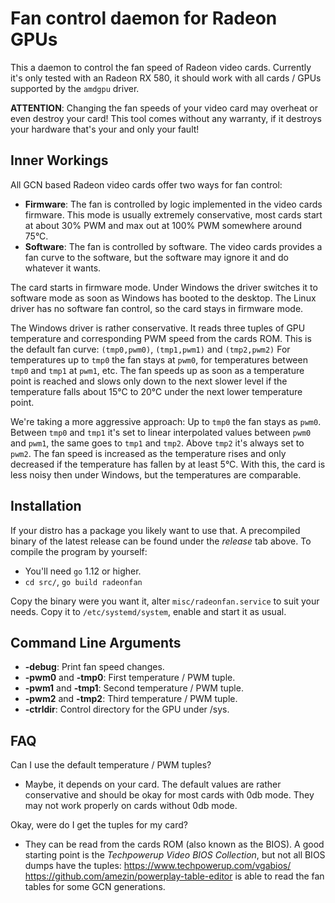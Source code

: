 # Fan control daemon for Radeon GPUs

This a daemon to control the fan speed of Radeon video cards. Currently
it's only tested with an Radeon RX 580, it should work with all cards /
GPUs supported by the `amdgpu` driver.

**ATTENTION**: Changing the fan speeds of your video card may overheat
or even destroy your card! This tool comes without any warranty, if it
destroys your hardware that's your and only your fault!


## Inner Workings

All GCN based Radeon video cards offer two ways for fan control:

* **Firmware**: The fan is controlled by logic implemented in the video
  cards firmware. This mode is usually extremely conservative, most
  cards start at about 30% PWM and max out at 100% PWM somewhere around
  75°C.
* **Software**: The fan is controlled by software. The video cards
  provides a fan curve to the software, but the software may ignore it
  and do whatever it wants.

The card starts in firmware mode. Under Windows the driver switches it
to software mode as soon as Windows has booted to the desktop. The Linux
driver has no software fan control, so the card stays in firmware mode.

The Windows driver is rather conservative. It reads three tuples of GPU
temperature and corresponding PWM speed from the cards ROM. This is the
default fan curve: `(tmp0,pwm0)`, `(tmp1,pwm1)` and `(tmp2,pwm2)` For
temperatures up to `tmp0` the fan stays at `pwm0`, for temperatures
between `tmp0` and `tmp1` at `pwm1`, etc. The fan speeds up as soon as a
temperature point is reached and slows only  down to the next slower
level if the temperature falls about 15°C to 20°C under the next lower
temperature point.

We're taking a more aggressive approach: Up to `tmp0` the fan stays as
`pwm0`. Between `tmp0` and `tmp1` it's set to linear interpolated values
between `pwm0` and `pwm1`, the same goes to `tmp1` and `tmp2`. Above
`tmp2` it's always set to `pwm2`. The fan speed is increased as the
temperature rises and only decreased if the temperature has fallen by at
least 5°C. With this, the card is less noisy then under Windows, but the
temperatures are comparable.


## Installation

If your distro has a package you likely want to use that. A precompiled
binary of the latest release can be found under the *release* tab above.
To compile the program by yourself:

* You'll need `go` 1.12 or higher.
* `cd src/`, `go build radeonfan`

Copy the binary were you want it, alter `misc/radeonfan.service` to suit
your needs. Copy it to `/etc/systemd/system`, enable and start it as
usual.


## Command Line Arguments

* **-debug**: Print fan speed changes.
* **-pwm0** and **-tmp0**: First temperature / PWM tuple.
* **-pwm1** and **-tmp1**: Second temperature / PWM tuple.
* **-pwm2** and **-tmp2**: Third temperature / PWM tuple.
* **-ctrldir**: Control directory for the GPU under /sys.


## FAQ

Can I use the default temperature / PWM tuples?
* Maybe, it depends on your card. The default values are rather
  conservative and should be okay for most cards with 0db mode.
  They may not work properly on cards without 0db mode. 

Okay, were do I get the tuples for my card?
* They can be read from the cards ROM (also known as the BIOS). A good
  starting point is the *Techpowerup Video BIOS Collection*, but not all
  BIOS dumps have the tuples: https://www.techpowerup.com/vgabios/  
  https://github.com/amezin/powerplay-table-editor is able to read the
  fan tables for some GCN generations.
